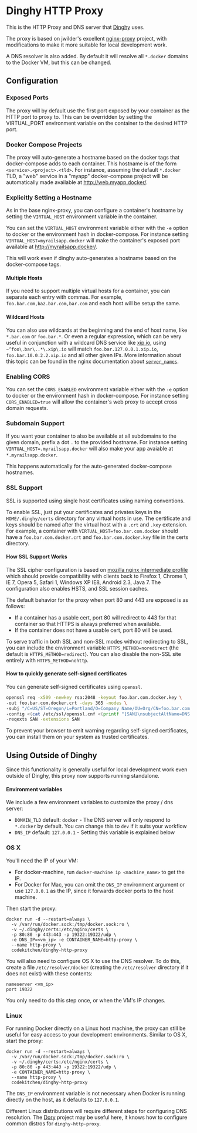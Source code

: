 # Dinghy HTTP Proxy

This is the HTTP Proxy and DNS server that
[Dinghy](https://github.com/codekitchen/dinghy) uses.

The proxy is based on jwilder's excellent
[nginx-proxy](https://github.com/jwilder/nginx-proxy) project, with
modifications to make it more suitable for local development work.

A DNS resolver is also added. By default it will resolve all `*.docker` domains
to the Docker VM, but this can be changed.

## Configuration

### Exposed Ports

The proxy will by default use the first port exposed by your container as the
HTTP port to proxy to. This can be overridden by setting the VIRTUAL_PORT
environment variable on the container to the desired HTTP port.

### Docker Compose Projects

The proxy will auto-generate a hostname based on the docker tags that
docker-compose adds to each container. This hostname is of the form
`<service>.<project>.<tld>`. For instance, assuming the default `*.docker` TLD,
a "web" service in a "myapp" docker-compose project will be automatically made
available at http://web.myapp.docker/.

### Explicitly Setting a Hostname

As in the base nginx-proxy, you can configure a container's hostname by setting
the `VIRTUAL_HOST` environment variable in the container.

You can set the `VIRTUAL_HOST`
environment variable either with the `-e` option to docker or
the environment hash in docker-compose. For instance setting
`VIRTUAL_HOST=myrailsapp.docker` will make the container's exposed port
available at http://myrailsapp.docker/.

This will work even if dinghy auto-generates a hostname based on the
docker-compose tags.

#### Multiple Hosts

If you need to support multiple virtual hosts for a container, you can separate each entry with commas.  For example, `foo.bar.com,baz.bar.com,bar.com` and each host will be setup the same.

#### Wildcard Hosts

You can also use wildcards at the beginning and the end of host name, like `*.bar.com` or `foo.bar.*`. Or even a regular expression, which can be very useful in conjunction with a wildcard DNS service like [xip.io](http://xip.io), using `~^foo\.bar\..*\.xip\.io` will match `foo.bar.127.0.0.1.xip.io`, `foo.bar.10.0.2.2.xip.io` and all other given IPs. More information about this topic can be found in the nginx documentation about [`server_names`](http://nginx.org/en/docs/http/server_names.html).

### Enabling CORS

You can set the `CORS_ENABLED`
environment variable either with the `-e` option to docker or
the environment hash in docker-compose. For instance setting
`CORS_ENABLED=true` will allow the container's web proxy to accept cross domain
requests.

### Subdomain Support

If you want your container to also be available at all subdomains to the given
domain, prefix a dot `.` to the provided hostname. For instance setting
`VIRTUAL_HOST=.myrailsapp.docker` will also make your app avaiable at
`*.myrailsapp.docker`.

This happens automatically for the auto-generated docker-compose hostnames.

### SSL Support

SSL is supported using single host certificates using naming conventions.

To enable SSL, just put your certificates and privates keys in the ```HOME/.dinghy/certs``` directory
for any virtual hosts in use.  The certificate and keys should be named after the virtual host with a `.crt` and
`.key` extension.  For example, a container with `VIRTUAL_HOST=foo.bar.com.docker` should have a
`foo.bar.com.docker.crt` and `foo.bar.com.docker.key` file in the certs directory.

#### How SSL Support Works

The SSL cipher configuration is based on [mozilla nginx intermediate profile](https://wiki.mozilla.org/Security/Server_Side_TLS#Nginx) which
should provide compatibility with clients back to Firefox 1, Chrome 1, IE 7, Opera 5, Safari 1,
Windows XP IE8, Android 2.3, Java 7.  The configuration also enables HSTS, and SSL
session caches.

The default behavior for the proxy when port 80 and 443 are exposed is as follows:

* If a container has a usable cert, port 80 will redirect to 443 for that container so that HTTPS
is always preferred when available.
* If the container does not have a usable cert, port 80 will be used.

To serve traffic in both SSL and non-SSL modes without redirecting to SSL, you can include the
environment variable `HTTPS_METHOD=noredirect` (the default is `HTTPS_METHOD=redirect`).  You can also
disable the non-SSL site entirely with `HTTPS_METHOD=nohttp`.

#### How to quickly generate self-signed certificates

You can generate self-signed certificates using ```openssl```.

```bash
openssl req -x509 -newkey rsa:2048 -keyout foo.bar.com.docker.key \
-out foo.bar.com.docker.crt -days 365 -nodes \
-subj "/C=US/ST=Oregon/L=Portland/O=Company Name/OU=Org/CN=foo.bar.com.docker" \
-config <(cat /etc/ssl/openssl.cnf <(printf "[SAN]\nsubjectAltName=DNS:foo.bar.com.docker")) \
-reqexts SAN -extensions SAN
```

To prevent your browser to emit warning regarding self-signed certificates, you can install them on your system as trusted certificates.

## Using Outside of Dinghy

Since this functionality is generally useful for local development work even
outside of Dinghy, this proxy now supports running standalone.

#### Environment variables

We include a few environment variables to customize the proxy / dns server:

- `DOMAIN_TLD` default: `docker` - The DNS server will only respond to `*.docker` by default. You can change this to `dev` if it suits your workflow
- `DNS_IP` default: `127.0.0.1` - Setting this variable is explained below

### OS X

You'll need the IP of your VM:

* For docker-machine, run `docker-machine ip <machine_name>` to get the IP.
* For Docker for Mac, you can omit the `DNS_IP` environment argument or use `127.0.0.1` as the IP, since it forwards docker ports to the host machine.

Then start the proxy:

    docker run -d --restart=always \
      -v /var/run/docker.sock:/tmp/docker.sock:ro \
      -v ~/.dinghy/certs:/etc/nginx/certs \
      -p 80:80 -p 443:443 -p 19322:19322/udp \
      -e DNS_IP=<vm_ip> -e CONTAINER_NAME=http-proxy \
      --name http-proxy \
      codekitchen/dinghy-http-proxy

You will also need to configure OS X to use the DNS resolver. To do this, create
a file `/etc/resolver/docker` (creating the `/etc/resolver` directory if it does
not exist) with these contents:

```
nameserver <vm_ip>
port 19322
```

You only need to do this step once, or when the VM's IP changes.

### Linux

For running Docker directly on a Linux host machine, the proxy can still be
useful for easy access to your development environments. Similar to OS X, start
the proxy:

    docker run -d --restart=always \
      -v /var/run/docker.sock:/tmp/docker.sock:ro \
      -v ~/.dinghy/certs:/etc/nginx/certs \
      -p 80:80 -p 443:443 -p 19322:19322/udp \
      -e CONTAINER_NAME=http-proxy \
      --name http-proxy \
      codekitchen/dinghy-http-proxy

The `DNS_IP` environment variable is not necessary when Docker is running
directly on the host, as it defaults to `127.0.0.1`.

Different Linux distributions will require different steps for configuring DNS
resolution. The [Dory](https://github.com/FreedomBen/dory) project may be useful
here, it knows how to configure common distros for `dinghy-http-proxy`.
